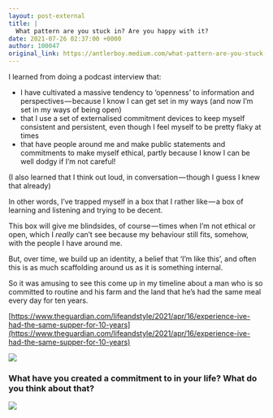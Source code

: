 ```yaml
---
layout: post-external
title: |
  What pattern are you stuck in? Are you happy with it?
date: 2021-07-26 02:37:00 +0000
author: 100047
original_link: https://antlerboy.medium.com/what-pattern-are-you-stuck-in-are-you-happy-with-it-333be483817e?source=rss-97852f5a56ae------2
---
```


I learned from doing a podcast interview that:

- I have cultivated a massive tendency to ‘openness’ to information and perspectives — because I know I can get set in my ways (and now I’m set in my ways of being open)
- that I use a set of externalised commitment devices to keep myself consistent and persistent, even though I feel myself to be pretty flaky at times
- that have people around me and make public statements and commitments to make myself ethical, partly because I know I can be well dodgy if I’m not careful!

(I also learned that I think out loud, in conversation — though I guess I knew that already)

In other words, I’ve trapped myself in a box that I rather like — a box of learning and listening and trying to be decent.

This box will give me blindsides, of course — times when I’m not ethical or open, which I _really_ can’t see because my behaviour still fits, somehow, with the people I have around me.

But, over time, we build up an identity, a belief that ‘I’m like this’, and often this is as much scaffolding around us as it is something internal.

So it was amusing to see this come up in my timeline about a man who is so committed to routine and his farm and the land that he’s had the same meal every day for ten years.

[https://www.theguardian.com/lifeandstyle/2021/apr/16/experience-ive-had-the-same-supper-for-10-years](https://www.theguardian.com/lifeandstyle/2021/apr/16/experience-ive-had-the-same-supper-for-10-years)

![](https://cdn-images-1.medium.com/max/908/0*9Ygu-FAVcr2tB45n)

### What have you created a commitment to in your life? What do you think about that?
 ![](https://medium.com/_/stat?event=post.clientViewed&referrerSource=full_rss&postId=333be483817e)
